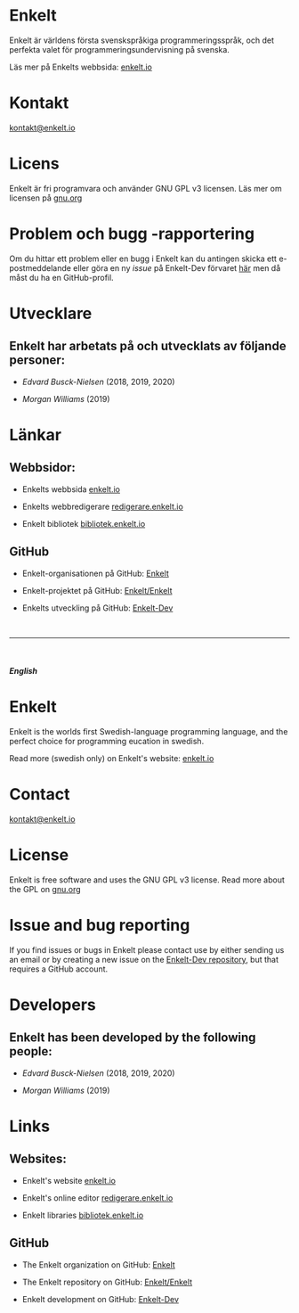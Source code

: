 # Enkelt
Enkelt är världens första svenskspråkiga programmeringsspråk, och det perfekta valet för programmeringsundervisning på svenska.

Läs mer på Enkelts webbsida: [enkelt.io](https://enkelt.io)

# Kontakt
[kontakt@enkelt.io](mailto:kontakt@enkelt.io)

# Licens
Enkelt är fri programvara och använder GNU GPL v3 licensen. Läs mer om licensen på [gnu.org](https://gnu.org)

# Problem och bugg -rapportering
Om du hittar ett problem eller en bugg i Enkelt kan du antingen skicka ett e-postmeddelande eller göra en ny _issue_ på Enkelt-Dev förvaret [här](https://github.com/Enkelt/Enkelt-Dev/issues) men då måst du ha en GitHub-profil.

# Utvecklare
## Enkelt har arbetats på och utvecklats av följande personer:

* _Edvard Busck-Nielsen_ (2018, 2019, 2020)

* _Morgan Williams_ (2019)

# Länkar

## Webbsidor:

* Enkelts webbsida [enkelt.io](https://enkelt.io)

* Enkelts webbredigerare [redigerare.enkelt.io](https://redigerare.enkelt.io)

* Enkelt bibliotek [bibliotek.enkelt.io](https://bibliotek.enkelt.io)

## GitHub

* Enkelt-organisationen på GitHub: [Enkelt](https://github.com/Enkelt)

* Enkelt-projektet på GitHub: [Enkelt/Enkelt](https://github.com/Enkelt/Enkelt)

* Enkelts utveckling på GitHub: [Enkelt-Dev](https://github.com/Enkelt/Enkelt-Dev)

<br>
<hr>
<br>

##### English

# Enkelt
Enkelt is the worlds first Swedish-language programming language, and the perfect choice for programming eucation in swedish.

Read more (swedish only) on Enkelt's website: [enkelt.io](https://enkelt.io)

# Contact
[kontakt@enkelt.io](mailto:kontakt@enkelt.io)

# License
Enkelt is free software and uses the GNU GPL v3 license. Read more about the GPL on [gnu.org](https://gnu.org)

# Issue and bug reporting
If you find issues or bugs in Enkelt please contact use by either sending us an email or by creating a new issue on the [Enkelt-Dev repository](https://github.com/Enkelt/Enkelt-Dev/issues), but that requires a GitHub account.

# Developers
## Enkelt has been developed by the following people:

* _Edvard Busck-Nielsen_ (2018, 2019, 2020)

* _Morgan Williams_ (2019)

# Links

## Websites:

* Enkelt's website [enkelt.io](https://enkelt.io)

* Enkelt's online editor [redigerare.enkelt.io](https://redigerare.enkelt.io)

* Enkelt libraries [bibliotek.enkelt.io](https://bibliotek.enkelt.io)

## GitHub

* The Enkelt organization on GitHub: [Enkelt](https://github.com/Enkelt)

* The Enkelt repository on GitHub: [Enkelt/Enkelt](https://github.com/Enkelt/Enkelt)

* Enkelt development on GitHub: [Enkelt-Dev](https://github.com/Enkelt/Enkelt-Dev)

